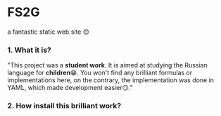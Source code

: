 # FS2G
 a fantastic static web site 😊

### 1. What it is?

"This project was a **student work**. It is aimed at studying the Russian language for **children**😁. You won't find any brilliant formulas or implementations here, on the contrary, the implementation was done in YAML, which made development easier😏."

### 2. How install this brilliant work?

  
